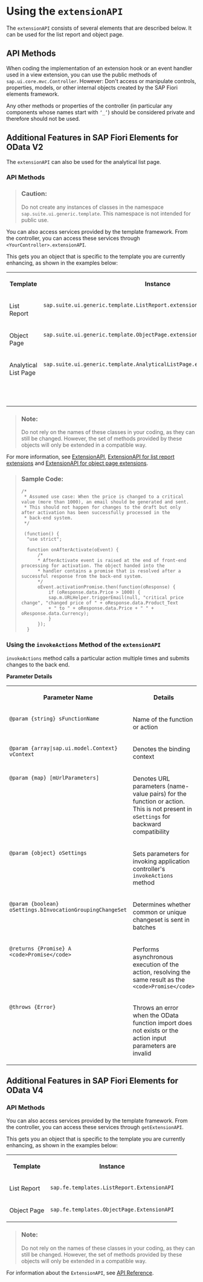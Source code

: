 <!-- loiobd2994b69ef542998becbc69ab093f7e -->

# Using the `extensionAPI`

The `extensionAPI` consists of several elements that are described below. It can be used for the list report and object page.



## API Methods

When coding the implementation of an extension hook or an event handler used in a view extension, you can use the public methods of `sap.ui.core.mvc.Controller`. However: Don't access or manipulate controls, properties, models, or other internal objects created by the SAP Fiori elements framework.

Any other methods or properties of the controller \(in particular any components whose names start with `‘_’`\) should be considered private and therefore should not be used.



<a name="loiobd2994b69ef542998becbc69ab093f7e__section_e55_4zp_znb"/>

## Additional Features in SAP Fiori Elements for OData V2

The `extensionAPI` can also be used for the analytical list page.



### API Methods

> ### Caution:  
> Do not create any instances of classes in the namespace `sap.suite.ui.generic.template`. This namespace is not intended for public use.

You can also access services provided by the template framework. From the controller, you can access these services through `<YourController>.extensionAPI`.

This gets you an object that is specific to the template you are currently enhancing, as shown in the examples below:


<table>
<tr>
<th valign="top">

Template

</th>
<th valign="top">

Instance

</th>
</tr>
<tr>
<td valign="top">

List Report

</td>
<td valign="top">

`sap.suite.ui.generic.template.ListReport.extensionAPI.ExtensionAPI` 

</td>
</tr>
<tr>
<td valign="top">

Object Page

</td>
<td valign="top">

`sap.suite.ui.generic.template.ObjectPage.extensionAPI.ExtensionAPI` 

</td>
</tr>
<tr>
<td valign="top">

Analytical List Page

</td>
<td valign="top">

`sap.suite.ui.generic.template.AnalyticalListPage.extensionAPI.ExtensionAPI`

</td>
</tr>
<tr>
<td valign="top">



</td>
<td valign="top">

 

</td>
</tr>
</table>

> ### Note:  
> Do not rely on the names of these classes in your coding, as they can still be changed. However, the set of methods provided by these objects will only be extended in a compatible way.

For more information, see [ExtensionAPI](https://ui5.sap.com/#/api/sap.suite.ui.generic.template.extensionAPI.extensionAPI), [ExtensionAPI for list report extensions](https://ui5.sap.com/#/api/sap.suite.ui.generic.template.ListReport.extensionAPI.ExtensionAPI) and [ExtensionAPI for object page extensions](https://ui5.sap.com/#/api/sap.suite.ui.generic.template.ObjectPage.extensionAPI.ExtensionAPI).

> ### Sample Code:  
> ```
> /*
>  * Assumed use case: When the price is changed to a critical value (more than 1000), an email should be generated and sent.
>  * This should not happen for changes to the draft but only after activation has been successfully processed in the
>  * back-end system.
>  */
> 				
>  (function() {
> 	"use strict";
> 				
> 	function onAfterActivate(oEvent) {
> 		/*
> 		* AfterActivate event is raised at the end of front-end processing for activation. The object handed into the
> 		* handler contains a promise that is resolved after a successful response from the back-end system.
> 		*/
> 		oEvent.activationPromise.then(function(oResponse) {
> 			if (oResponse.data.Price > 1000) {
> 			sap.m.URLHelper.triggerEmail(null, "critical price change", "changed price of " + oResponse.data.Product_Text
> 			+ " to " + oResponse.data.Price + " " + oResponse.data.Currency);
> 			}
> 		});
> 	}		
> ```



### Using the `invokeActions` Method of the `extensionAPI`

`invokeActions` method calls a particular action multiple times and submits changes to the back end.

**Parameter Details**


<table>
<tr>
<th valign="top">

Parameter Name

</th>
<th valign="top">

Details

</th>
</tr>
<tr>
<td valign="top">

`@param {string} sFunctionName` 

</td>
<td valign="top">

Name of the function or action

</td>
</tr>
<tr>
<td valign="top">

`@param {array|sap.ui.model.Context} vContext`

</td>
<td valign="top">

Denotes the binding context

</td>
</tr>
<tr>
<td valign="top">

`@param {map} [mUrlParameters]`

</td>
<td valign="top">

Denotes URL parameters \(name-value pairs\) for the function or action. This is not present in `oSettings` for backward compatibility

</td>
</tr>
<tr>
<td valign="top">

`@param {object} oSettings`

</td>
<td valign="top">

Sets parameters for invoking application controller's `invokeActions` method

</td>
</tr>
<tr>
<td valign="top">

`@param {boolean} oSettings.bInvocationGroupingChangeSet`

</td>
<td valign="top">

Determines whether common or unique changeset is sent in batches

</td>
</tr>
<tr>
<td valign="top">

`@returns {Promise} A <code>Promise</code>`

</td>
<td valign="top">

Performs asynchronous execution of the action, resolving the same result as the `<code>Promise</code>`

</td>
</tr>
<tr>
<td valign="top">

`@throws {Error}`

</td>
<td valign="top">

Throws an error when the OData function import does not exists or the action input parameters are invalid

</td>
</tr>
</table>



<a name="loiobd2994b69ef542998becbc69ab093f7e__section_myh_q3q_znb"/>

## Additional Features in SAP Fiori Elements for OData V4



### API Methods

You can also access services provided by the template framework. From the controller, you can access these services through `getExtensionAPI`.

This gets you an object that is specific to the template you are currently enhancing, as shown in the examples below:


<table>
<tr>
<th valign="top">

Template

</th>
<th valign="top">

Instance

</th>
</tr>
<tr>
<td valign="top">

List Report

</td>
<td valign="top">

`sap.fe.templates.ListReport.ExtensionAPI` 

</td>
</tr>
<tr>
<td valign="top">

Object Page

</td>
<td valign="top">

`sap.fe.templates.ObjectPage.ExtensionAPI` 

</td>
</tr>
</table>

> ### Note:  
> Do not rely on the names of these classes in your coding, as they can still be changed. However, the set of methods provided by these objects will only be extended in a compatible way.

For information about the `ExtensionAPI`, see [API Reference](https://ui5.sap.com/#/api/sap.fe.core.ExtensionAPI).

